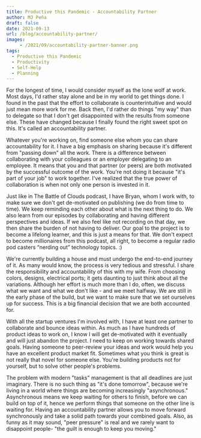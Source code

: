 ```yaml
---
title: Productive this Pandemic - Accountability Partner
author: MJ Peña
draft: false
date: 2021-09-13
url: /blog/accountability-partner/
images: 
     - /2021/09/accountability-partner-banner.png
tags:
  - Productive this Pandemic
  - Productivity
  - Self-Help
  - Planning
---
```


For the longest of time, I would consider myself as the lone wolf at work. Most days, I'd rather stay alone and be in my world to get things done. I found in the past that the effort to collaborate is counterintuitive and would just mean more work for me. Back then, I'd rather do things "my way" than to delegate so that I don't get disappointed with the results from someone else. These have changed because I finally found the right sweet spot on this. It's called an accountability partner.

Whatever you're working on, find someone else whom you can share accountability for it. I have a big emphasis on sharing because it's different from "passing down" all the work. There is a difference between collaborating with your colleagues or an employer delegating to an employee. It means that you and that partner (or peers) are both motivated by the successful outcome of the work. You're not doing it because "it's part of your job" to work together. I've realized that the true power of collaboration is when not only one person is invested in it.

Just like in The Battle of Clouds podcast, I have Bryan, whom I work with, to make sure we don't get de-motivated on publishing (we do from time to time). We keep reminding each other about what is the next thing to do. We also learn from our episodes by collaborating and having different perspectives and ideas. If we also feel like not recording on that day, we then share the burden of not having to deliver. Our goal to the project is to become a lifelong learner, and this is just a means for that. We don't expect to become millionaires from this podcast, all right, to become a regular radio pod casters “nerding out” technology topics. :)

We're currently building a house and must undergo the end-to-end journey of it. As many would know, the process is very tedious and stressful. I share the responsibility and accountability of this with my wife. From choosing colors, designs, electrical ports; it gets daunting to just think about all the variations. Although her effort is much more than I do, often, we discuss what we want and what we don't like - and we meet halfway. We are still in the early phase of the build, but we want to make sure that we set ourselves up for success. This is a big financial decision that we are both accounted for.

With all the startup ventures I'm involved with, I have at least one partner to collaborate and bounce ideas within. As much as I have hundreds of product ideas to work on, I know I will get de-motivated with it eventually and will just abandon the project. I need to keep on working towards shared goals. Having someone to peer-review your ideas and work would help you have an excellent product market fit. Sometimes what you think is great is not really that novel for someone else. You're building products not for yourself, but to solve other people's problems.

The problem with modern "tasks" management is that all deadlines are just imaginary. There is no such thing as "it's done tomorrow", because we're living in a world where things are becoming increasingly "asynchronous." Asynchronous means we keep waiting for others to finish, before we can build on top of it, hence we perform things that someone on the other line is waiting for. Having an accountability partner allows you to move forward synchronously and take a solid path towards your combined goals. Also, as funny as it may sound, "peer pressure" is real and we rarely want to disappoint people- "the guilt is enough to keep you moving."